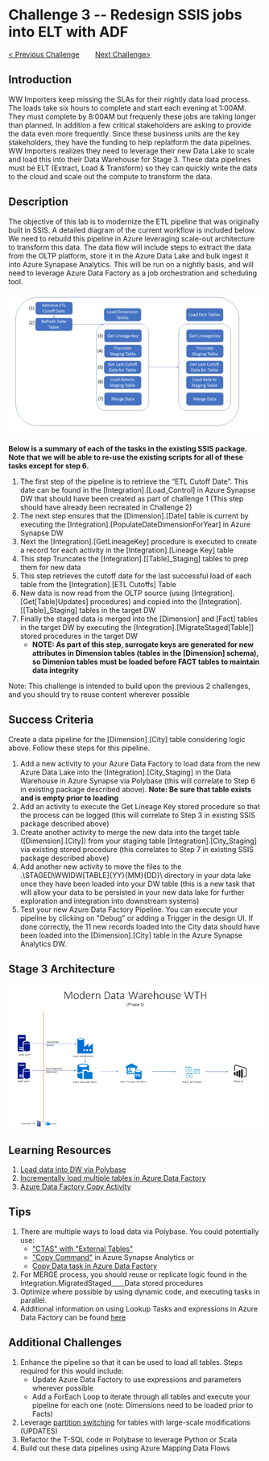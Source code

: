 # 	Challenge 3 -- Redesign SSIS jobs into ELT with ADF

[< Previous Challenge](../Challenge2/README.md)&nbsp;&nbsp;&nbsp;&nbsp;&nbsp;&nbsp;&nbsp;&nbsp;[Next Challenge>](../Challenge4/README.md)

## Introduction
WW Importers keep missing the SLAs for their nightly data load process.  The loads take six hours to complete and start each evening at 1:00AM.  They must complete by 8:00AM but frequenly these jobs are taking longer than planned.  In addition a few critical stakeholders are asking to provide the data even more frequently.  Since these business units are the key stakeholders, they have the funding to help replatform the data pipelines.  WW Importers realizes they need to leverage their new Data Lake to scale and load this into their Data Warehouse for Stage 3.  These data pipelines must be ELT (Extract, Load & Transform) so they can quickly write the data to the cloud and scale out the compute to transform the data.

## Description
The objective of this lab is to modernize the ETL pipeline that was originally built in SSIS.  A detailed diagram of the current workflow is included below.  We need to rebuild this pipeline in Azure leveraging scale-out architecture to transform this data.  The data flow will include steps to extract the data from the OLTP platform, store it in the Azure Data Lake and bulk ingest it into Azure Synapase Analytics.  This will be run on a nightly basis, and will need to leverage Azure Data Factory as a job orchestration and scheduling tool.

![Current SSIS Workflow](../../../images/SSISFlow.png)

<b>Below is a summary of each of the tasks in the existing SSIS package.  Note that we will be able to re-use the existing scripts for all of these tasks except for step 6.</b>

1. The first step of the pipeline is to retrieve the “ETL Cutoff Date”. This date can be found in the [Integration].[Load_Control] in Azure Synapse DW that should have been created as part of challenge 1 (This step should have already been recreated in Challenge 2)
1. The next step ensures that the [Dimension].[Date] table is current by executing the [Integration].[PopulateDateDimensionForYear] in Azure Synapse DW
1. Next the [Integration].[GetLineageKey] procedure is executed to create a record for each activity in the [Integration].[Lineage Key] table
1. This step Truncates the [Integration].[[Table]_Staging] tables to prep them for new data
1. This step retrieves the cutoff date for the last successful load of each table from the [Integration].[ETL Cutoffs] Table
1. New data is now read from the OLTP source (using [Integration].[Get[Table]Updates] procedures) and copied into the [Integration].[[Table]_Staging] tables in the target DW
1. Finally the staged data is merged into the [Dimension] and [Fact] tables in the target DW by executing the [Integration].[MigrateStaged[Table]] stored procedures in the target DW
    - <b>NOTE: As part of this step, surrogate keys are generated for new attributes in Dimension tables (tables in the [Dimension] schema), so Dimenion tables must be loaded before FACT tables to maintain data integrity</b>

Note: This challenge is intended to build upon the previous 2 challenges, and you should try to reuse content wherever possible

## Success Criteria
Create a data pipeline for the [Dimension].[City] table considering logic above.  Follow these steps for this pipeline.
1. Add a new activity to your Azure Data Factory to load data from the new Azure Data Lake into the [Integration].[City_Staging] in the Data Warehouse in Azure Synapse via Polybase (this will correlate to Step 6 in existing package described above). <b>Note: Be sure that table exists and is empty prior to loading</b>
1. Add an activity to execute the Get Lineage Key stored procedure so that the process can be logged (this will correlate to Step 3 in existing SSIS package described above)
1. Create another activity to merge the new data into the target table ([Dimension].[City]) from your staging table [Integration].[City_Staging] via existing stored procedure  (this correlates to Step 7 in existing SSIS package described above)
1. Add another new activity to move the files to the .\STAGED\WWIDW\[TABLE]\{YY}\{MM}\{DD}\ directory in your data lake once they have been loaded into your DW table (this is a new task that will allow your data to be persisted in your new data lake for further exploration and integration into downstream systems)
1. Test your new Azure Data Factory Pipeline.  You can execute your pipeline by clicking on "Debug" or adding a Trigger in the design UI.  If done correctly, the 11 new records loaded into the City data should have been loaded into the [Dimension].[City] table in the Azure Synapse Analytics DW.  

## Stage 3 Architecture
![The Solution diagram is described in the text following this diagram.](../../../images/Challenge3.png)

## Learning Resources
1. [Load data into DW via Polybase](https://docs.microsoft.com/en-us/azure/synapse-analytics/sql-data-warehouse/load-data-from-azure-blob-storage-using-polybase)
1. [Incrementally load multiple tables in Azure Data Factory](https://docs.microsoft.com/en-us/azure/data-factory/tutorial-incremental-copy-multiple-tables-portal)
1. [Azure Data Factory Copy Activity](https://docs.microsoft.com/en-us/azure/data-factory/copy-activity-overview)

## Tips
1. There are multiple ways to load data via Polybase.  You could potentially use:
    - ["CTAS" with "External Tables"](https://docs.microsoft.com/en-us/sql/t-sql/statements/create-table-as-select-azure-sql-data-warehouse?toc=/azure/synapse-analytics/sql-data-warehouse/toc.json&bc=/azure/synapse-analytics/sql-data-warehouse/breadcrumb/toc.json&view=azure-sqldw-latest)
    - ["Copy Command"](https://docs.microsoft.com/en-us/sql/t-sql/statements/copy-into-transact-sql?view=azure-sqldw-latest) in Azure Synapse Analytics or 
    - [Copy Data task in Azure Data Factory](https://docs.microsoft.com/en-us/azure/data-factory/connector-azure-sql-data-warehouse)
1. For MERGE process, you should reuse or replicate logic found in the Integration.MigratedStaged____Data stored procedures
1. Optimize where possible by using dynamic code, and executing tasks in parallel.
1. Additional information on using Lookup Tasks and expressions in Azure Data Factory can be found [here](https://www.cathrinewilhelmsen.net/2019/12/23/lookups-azure-data-factory/)

## Additional Challenges
1. Enhance the pipeline so that it can be used to load all tables.  Steps required for this would include:
    - Update Azure Data Factory to use expressions and parameters wherever possible
    - Add a ForEach Loop to iterate through all tables and execute your pipeline for each one (note: Dimensions need to be loaded prior to Facts)
1. Leverage [partition switching](https://docs.microsoft.com/en-us/azure/synapse-analytics/sql-data-warehouse/sql-data-warehouse-tables-partition?toc=/azure/synapse-analytics/toc.json&bc=/azure/synapse-analytics/breadcrumb/toc.json#partition-switching) for tables with large-scale modifications (UPDATES)
1. Refactor the T-SQL code in Polybase to leverage Python or Scala
1. Build out these data pipelines using Azure Mapping Data Flows

